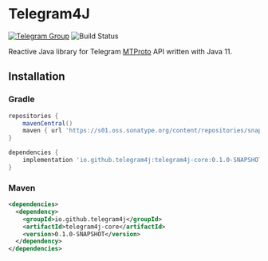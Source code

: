 # Telegram4J

[![Telegram Group](https://img.shields.io/endpoint?color=neon&style=flat-square&label=Telegram%20Channel&cacheSeconds=1800&url=https%3A%2F%2Ftg.sumanjay.workers.dev%2Fdiscussion_t4j)](https://t.me/discussion_t4j)
![Build Status](https://github.com/Telegram4J/Telegram4J/actions/workflows/build.yml/badge.svg?branch=master)

Reactive Java library for Telegram [MTProto](https://core.telegram.org/mtproto) API written with Java 11.

## Installation

### Gradle

```groovy
repositories {
    mavenCentral()
    maven { url 'https://s01.oss.sonatype.org/content/repositories/snapshots' }
}

dependencies {
    implementation 'io.github.telegram4j:telegram4j-core:0.1.0-SNAPSHOT'
}
```

### Maven

```xml
<dependencies>
  <dependency>
    <groupId>io.github.telegram4j</groupId>
    <artifactId>telegram4j-core</artifactId>
    <version>0.1.0-SNAPSHOT</version>
  </dependency>
</dependencies>
```
